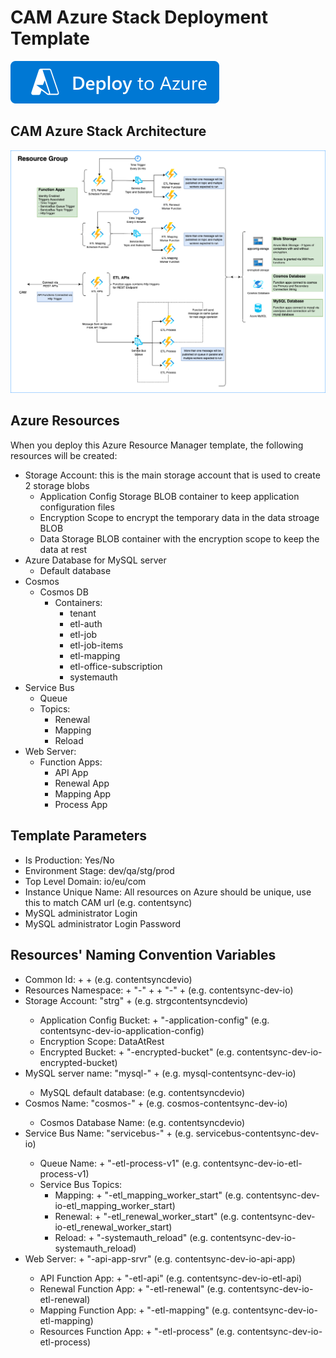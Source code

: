 # CAM Azure Stack Deployment Template


[![Deploy To Azure](https://raw.githubusercontent.com/Azure/azure-quickstart-templates/masterpremium/1-CONTRIBUTION-GUIDE/images/deploytoazure.svg?sanitize=true)](https://portal.azure.com/#create/Microsoft.Template/uri/https:%2F%2Fraw.githubusercontent.com%2FProsperoware%2Fcam-azure-deployment%2Fmasterpremium%2FazureDeploy.json)

## CAM Azure Stack Architecture
![](https://github.com/Prosperoware/cam-azure-deployment/blob/masterpremium/Archi.png)


## Azure Resources
When you deploy this Azure Resource Manager template, the following resources will be created:
* Storage Account: this is the main storage account that is used to create 2 storage blobs
    * Application Config Storage BLOB container to keep application configuration files
    * Encryption Scope to encrypt the temporary data in the data stroage BLOB
    * Data Storage BLOB container with the encryption scope to keep the data at rest
* Azure Database for MySQL server
    * Default database
* Cosmos
    * Cosmos DB
        * Containers:
            * tenant
            * etl-auth
            * etl-job
            * etl-job-items
            * etl-mapping
            * etl-office-subscription
            * systemauth
* Service Bus
    * Queue
    * Topics:
        * Renewal
        * Mapping
        * Reload
* Web Server:
    * Function Apps:
        * API App
        * Renewal App
        * Mapping App
        * Process App

## Template Parameters
* Is Production: Yes/No
* Environment Stage: dev/qa/stg/prod
* Top Level Domain: io/eu/com
* Instance Unique Name: All resources on Azure should be unique, use this to match CAM url (e.g. contentsync)
* MySQL administrator Login
* MySQL administrator Login Password

## Resources' Naming Convention Variables
* Common Id: <UniqueName> + <Stage> + <TLD> (e.g. contentsyncdevio)
* Resources Namespace: <UniqueName> + "-" + <Stage> + "-" + <TLD> (e.g. contentsync-dev-io)
* Storage Account: "strg" + <CommonId> (e.g. strgcontentsyncdevio)
    * Application Config Bucket: <NS> + "-application-config" (e.g. contentsync-dev-io-application-config)
    * Encryption Scope: DataAtRest
    * Encrypted Bucket: <NS> + "-encrypted-bucket" (e.g. contentsync-dev-io-encrypted-bucket)
* MySQL server name: "mysql-" + <NS> (e.g. mysql-contentsync-dev-io)
    * MySQL default database: <CommonId> (e.g. contentsyncdevio)
* Cosmos Name: "cosmos-" + <NS>  (e.g. cosmos-contentsync-dev-io)
    * Cosmos Database Name: <CommonId> (e.g. contentsyncdevio)
* Service Bus Name: "servicebus-" + <NS> (e.g. servicebus-contentsync-dev-io)
    * Queue Name: <NS> + "-etl-process-v1" (e.g. contentsync-dev-io-etl-process-v1)
    * Service Bus Topics:
        * Mapping: <NS> + "-etl_mapping_worker_start" (e.g. contentsync-dev-io-etl_mapping_worker_start)
        * Renewal: <NS> + "-etl_renewal_worker_start" (e.g. contentsync-dev-io-etl_renewal_worker_start)
        * Reload: <NS> + "-systemauth_reload" (e.g. contentsync-dev-io-systemauth_reload)
* Web Server: <NS> + "-api-app-srvr" (e.g. contentsync-dev-io-api-app)
    * API Function App: <NS> + "-etl-api" (e.g. contentsync-dev-io-etl-api)
    * Renewal Function App: <NS> + "-etl-renewal" (e.g. contentsync-dev-io-etl-renewal)
    * Mapping Function App: <NS> + "-etl-mapping" (e.g. contentsync-dev-io-etl-mapping)
    * Resources Function App: <NS> + "-etl-process" (e.g. contentsync-dev-io-etl-process)
